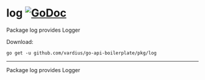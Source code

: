 # log [![GoDoc](https://godoc.org/github.com/vardius/go-api-boilerplate/pkg/log?status.svg)](https://godoc.org/github.com/vardius/go-api-boilerplate/pkg/log)
Package log provides Logger

Download:
```shell
go get -u github.com/vardius/go-api-boilerplate/pkg/log
```

* * *
Package log provides Logger

